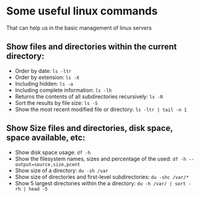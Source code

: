 # Some useful linux commands
That can help us in the basic management of linux servers

## Show files and directories within the current directory:
- Order by date: `ls -ltr`
- Order by extension: `ls -X`
- Including hidden: `ls -a`
- Including complete information: `ls -lh`
- Returns the contents of all subdirectories recursively: `ls -R`
- Sort the results by file size: `ls -S`
- Show the most recent modified file or directory: `ls -ltr | tail -n 1`

## Show Size files and directories, disk space, space available, etc:
- Show disk space usage: `df -h`
- Show the filesystem names, sizes and percentage of the used: `df -h --output=source,size,pcent`
- Show size of a directory: `du -sh /var`
- Show size of directories and first-level subdirectories: `du -shc /var/*`
- Show 5 largest directories within the a directory: `du -h /var/ | sort -rh | head -5`
